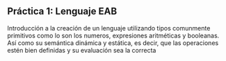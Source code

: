 ## Práctica 1: Lenguaje EAB
Introducción a la creación de un lenguaje utilizando tipos comunmente primitivos como lo son los numeros, expresiones aritméticas y booleanas.
Así como su semántica dinámica y estática, es decir, que las operaciones estén bien definidas y su evaluación sea la correcta